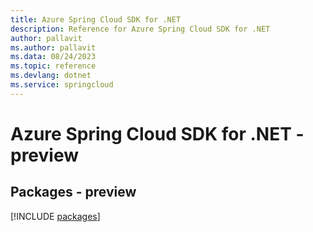 ```yaml
---
title: Azure Spring Cloud SDK for .NET
description: Reference for Azure Spring Cloud SDK for .NET
author: pallavit
ms.author: pallavit
ms.data: 08/24/2023
ms.topic: reference
ms.devlang: dotnet
ms.service: springcloud
---
```

# Azure Spring Cloud SDK for .NET - preview
## Packages - preview
[!INCLUDE [packages](spring-cloud-index.md)]